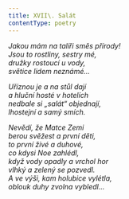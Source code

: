 ```yaml
---
title: XVII\. Salát
contentType: poetry
---
```


<section>

_Jakou mám na talíři směs přírody!  
Jsou to rostliny, sestry mé,  
družky rostoucí u vody,  
světice lidem neznámé…_

</section>

<section>

_Uříznou je a na stůl dají  
a hluční hosté v hotelích  
nedbale si „salát“ objednají,  
lhostejní a samý smích._

</section>

<section>

_Nevědí, že Matce Zemi  
berou svěžest a první děti,  
to první živé a duhové,  
co kdysi Noe zahlédl,  
když vody opadly a vrchol hor  
vlhký a zelený se pozvedl.  
A ve výši, kam holubice vylétla,  
oblouk duhy zvolna vybledl…_

</section>
